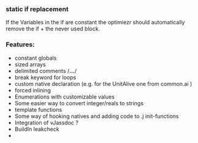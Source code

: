 ### static if replacement ###
If the Variables in the if are constant the optimiezr should automatically remove the if + the never used block.


### Features: ###

  * constant globals
  * sized arrays
  * delimited comments /**...**/
  * break keyword for loops
  * custom native declaration (e.g. for the UnitAlive one from common.ai )
  * forced inlining
  * Enumerations with customizable values
  * Some easier way to convert integer/reals to strings
  * template functions
  * Some way of hooking natives and adding code to .j init-functions
  * Integration of vJassdoc ?
  * BuildIn leakcheck
  * 